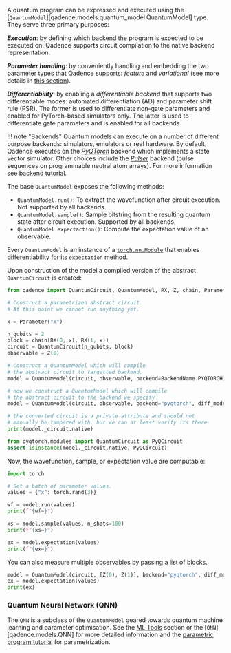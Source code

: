 A quantum program can be expressed and executed using the [`QuantumModel`][qadence.models.quantum_model.QuantumModel] type.
They serve three primary purposes:

_**Execution**_: by defining which backend the program is expected to be executed on. Qadence supports circuit compilation to the native backend representation.

_**Parameter handling**_: by conveniently handling and embedding the two parameter types that Qadence supports:
*feature* and *variational* (see more details in [this section](parameters.md)).

_**Differentiability**_: by enabling a *differentiable backend* that supports two differentiable modes: automated differentiation (AD) and parameter shift rule (PSR).
The former is used to differentiate non-gate parameters and enabled for PyTorch-based simulators only. The latter is used to differentiate gate parameters and is enabled for all backends.

!!! note "Backends"
    Quantum models can execute on a number of different purpose backends: simulators, emulators or real hardware.
    By default, Qadence executes on the [*PyQTorch*](https://github.com/pasqal-io/PyQ) backend which
    implements a state vector simulator. Other choices include the [*Pulser*](https://pulser.readthedocs.io/en/stable/)
    backend (pulse sequences on programmable neutral atom arrays).  For more information see
    [backend tutorial](backends.md).

The base `QuantumModel` exposes the following methods:

* `QuantumModel.run()`: To extract the wavefunction after circuit execution. Not supported by all backends.
* `QuantumModel.sample()`: Sample bitstring from the resulting quantum state after circuit execution. Supported by all backends.
* `QuantumModel.expectaction()`: Compute the expectation value of an observable.

Every `QuantumModel` is an instance of a
[`torch.nn.Module`](https://pytorch.org/docs/stable/generated/torch.nn.Module.html) that enables differentiability for
its `expectation` method.

Upon construction of the model a compiled version of the abstract `QuantumCircuit` is
created:

```python exec="on" source="material-block" result="json" session="quantum-model"
from qadence import QuantumCircuit, QuantumModel, RX, Z, chain, Parameter, BackendName

# Construct a parametrized abstract circuit.
# At this point we cannot run anything yet.

x = Parameter("x")

n_qubits = 2
block = chain(RX(0, x), RX(1, x))
circuit = QuantumCircuit(n_qubits, block)
observable = Z(0)

# Construct a QuantumModel which will compile
# the abstract circuit to targetted backend.
model = QuantumModel(circuit, observable, backend=BackendName.PYQTORCH)

# now we construct a QuantumModel which will compile
# the abstract circuit to the backend we specify
model = QuantumModel(circuit, observable, backend="pyqtorch", diff_mode='ad')

# the converted circuit is a private attribute and should not
# manually be tampered with, but we can at least verify its there
print(model._circuit.native)

from pyqtorch.modules import QuantumCircuit as PyQCircuit
assert isinstance(model._circuit.native, PyQCircuit)
```

Now, the wavefunction, sample, or expectation value are computable:

```python exec="on" source="material-block" result="json" session="quantum-model"
import torch

# Set a batch of parameter values.
values = {"x": torch.rand(3)}

wf = model.run(values)
print(f"{wf=}")

xs = model.sample(values, n_shots=100)
print(f"{xs=}")

ex = model.expectation(values)
print(f"{ex=}")
```

You can also measure multiple observables by passing a list of blocks.
```python exec="on" source="material-block" result="json" session="quantum-model"
model = QuantumModel(circuit, [Z(0), Z(1)], backend="pyqtorch", diff_mode='ad')
ex = model.expectation(values)
print(ex)
```

### Quantum Neural Network (QNN)

The `QNN` is a subclass of the `QuantumModel` geared towards quantum machine learning and parameter optimisation. See the [ML
Tools](/tutorials/ml_tools.md) section or the [`QNN`][qadence.models.QNN] for more detailed
information and the [parametric program tutorial](/tutorials/parameters.md#parametrized-models) for parametrization.
